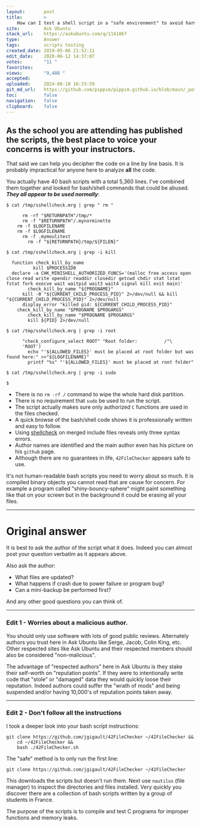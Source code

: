 ```yaml
---
layout:       post
title:        >
    How can I test a shell script in a "safe environment" to avoid harm to my computer?
site:         Ask Ubuntu
stack_url:    https://askubuntu.com/q/1141067
type:         Answer
tags:         scripts testing
created_date: 2019-05-06 21:52:11
edit_date:    2020-06-12 14:37:07
votes:        "11 "
favorites:    
views:        "9,488 "
accepted:     
uploaded:     2024-08-18 16:33:59
git_md_url:   https://github.com/pippim/pippim.github.io/blob/main/_posts/2019/2019-05-06-How-can-I-test-a-shell-script-in-a-_safe-environment_-to-avoid-harm-to-my-computer_.md
toc:          false
navigation:   false
clipboard:    false
---
```


## As the school you are attending has published the scripts, the best place to voice your concerns is with your instructors.

That said we can help you decipher the code on a line by line basis. It is probably impractical for anyone here to analyze **all** the code.

You actually have 40 bash scripts with a total 5,360 lines. I've combined them together and looked for bash/shell commands that could be abused. ***They all appear to be used normally***:

``` 
$ cat /tmp/sshellcheck.mrg | grep " rm "

      rm -rf "$RETURNPATH"/tmp/*
      rm -f "$RETURNPATH"/.mynorminette
    rm -f $LOGFILENAME
    rm -f $LOGFILENAME
      rm -f .mymoulitest
        rm -f "${RETURNPATH}/tmp/${FILEN}"

$ cat /tmp/sshellcheck.mrg | grep -i kill

  function check_kill_by_name
          kill $PROCESSID0
  declare -a CHK_MINISHELL_AUTHORIZED_FUNCS='(malloc free access open close read write opendir readdir closedir getcwd chdir stat lstat fstat fork execve wait waitpid wait3 wait4 signal kill exit main)'
        check_kill_by_name "${PROGNAME}"
      kill -0 "${CURRENT_CHILD_PROCESS_PID}" 2>/dev/null && kill "${CURRENT_CHILD_PROCESS_PID}" 2>/dev/null
      display_error "killed pid: ${CURRENT_CHILD_PROCESS_PID}"
    check_kill_by_name "$PROGNAME $PROGARGS"
        check_kill_by_name "$PROGNAME $PROGARGS"
        kill ${PID} 2>/dev/null

$ cat /tmp/sshellcheck.mrg | grep -i root

      "check_configure_select ROOT" "Root folder:          /"\
      'ROOT')
        echo "'${ALLOWED_FILES}' must be placed at root folder but was found here:" >>"${LOGFILENAME}"
        printf "%s" "'${ALLOWED_FILES}' must be placed at root folder"

$ cat /tmp/sshellcheck.mrg | grep -i sudo

$ 
```

- There is no `rm -rf /` command to wipe the whole hard disk partition.
- There is no requirement that `sudo` be used to run the script.
- The script actually makes sure only authorized `C` functions are used in the files checked.
- A quick browse of the bash/shell code shows it is professionally written and easy to follow.
- Using [shellcheck][1] on merged include files reveals only three syntax errors.
- Author names are identified and the main author even has his picture on his `github` page.
- Although there are no guarantees in life, `42FileChecker` appears safe to use.

It's not human-readable bash scripts you need to worry about so much. It is compiled binary objects you cannot read that are cause for concern. For example a program called "shiny-bouncy-sphere" might paint something like that on your screen but in the background it could be erasing all your files.

----------


# Original answer

It is best to ask the author of the script what it does. Indeed you can almost post your question verbatim as it appears above.

Also ask the author:

- What files are updated?
- What happens if crash due to power failure or program bug?
- Can a mini-backup be performed first?

And any other good questions you can think of.


----------

### Edit 1 - Worries about a malicious author. 

You should only use software with lots of good public reviews. Alternately authors you trust here in Ask Ubuntu like Serge, Jacob, Colin King, etc. Other respected sites like Ask Ubuntu and their respected members should also be considered "non-malicious".

The advantage of "respected authors" here in Ask Ubuntu is they stake their self-worth on "reputation points". If they were to intentionally write code that "stole" or "damaged" data they would quickly loose their reputation. Indeed authors could suffer the "wrath of mods" and being suspended and/or having 10,000's of reputation points taken away.


----------

### Edit 2 - Don't follow all the instructions

I took a deeper look into your bash script instructions:

``` 
git clone https://github.com/jgigault/42FileChecker ~/42FileChecker &&
    cd ~/42FileChecker &&
    bash ./42FileChecker.sh
```

The "safe" method is to only run the first line:

``` 
git clone https://github.com/jgigault/42FileChecker ~/42FileChecker
```

This downloads the scripts but doesn't run them. Next use `nautilus` (file manager) to inspect the directories and files installed. Very quickly you discover there are a collection of bash scripts written by a group of students in France.

The purpose of the scripts is to compile and test C programs for improper functions and memory leaks.


  [1]: https://www.shellcheck.net/
